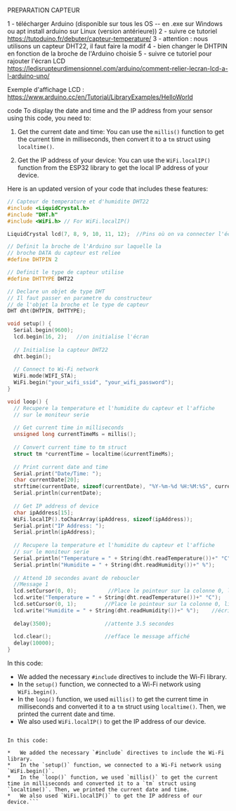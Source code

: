 PREPARATION CAPTEUR

1 - télécharger Arduino (disponible sur tous les OS -- en .exe sur Windows ou apt install arduino sur Linux (version antérieure))
2 - suivre ce tutoriel https://tutoduino.fr/debuter/capteur-temperature/
3 - attention : nous utilisons un capteur DHT22, il faut faire la modif
4 - bien changer le DHTPIN en fonction de la broche de l'Arduino choisie
5 - suivre ce tutoriel pour rajouter l'écran LCD https://ledisrupteurdimensionnel.com/arduino/comment-relier-lecran-lcd-a-l-arduino-uno/

Exemple d'affichage LCD : https://www.arduino.cc/en/Tutorial/LibraryExamples/HelloWorld

code
 To display the date and time and the IP address from your sensor using this code, you need to:

1.  Get the current date and time: You can use the `millis()` function to get the current time in milliseconds, then convert it to a `tm` struct using `localtime()`.

2.  Get the IP address of your device: You can use the `WiFi.localIP()` function from the ESP32 library to get the local IP address of your device.

Here is an updated version of your code that includes these features:

```cpp
// Capteur de temperature et d'humidite DHT22
#include <LiquidCrystal.h>
#include "DHT.h"
#include <WiFi.h> // For WiFi.localIP()

LiquidCrystal lcd(7, 8, 9, 10, 11, 12);  //Pins où on va connecter l'écran (RS, E, D4, D5, D6, D7)

// Definit la broche de l'Arduino sur laquelle la
// broche DATA du capteur est reliee
#define DHTPIN 2

// Definit le type de capteur utilise
#define DHTTYPE DHT22

// Declare un objet de type DHT
// Il faut passer en parametre du constructeur
// de l'objet la broche et le type de capteur
DHT dht(DHTPIN, DHTTYPE);

void setup() {
  Serial.begin(9600);
  lcd.begin(16, 2);   //on initialise l'écran
  
  // Initialise la capteur DHT22
  dht.begin();
  
  // Connect to Wi-Fi network
  WiFi.mode(WIFI_STA);
  WiFi.begin("your_wifi_ssid", "your_wifi_password");
}

void loop() {
  // Recupere la temperature et l'humidite du capteur et l'affiche
  // sur le moniteur serie
  
  // Get current time in milliseconds
  unsigned long currentTimeMs = millis();
  
  // Convert current time to tm struct
  struct tm *currentTime = localtime(&currentTimeMs);
  
  // Print current date and time
  Serial.print("Date/Time: ");
  char currentDate[20];
  strftime(currentDate, sizeof(currentDate), "%Y-%m-%d %H:%M:%S", currentTime);
  Serial.println(currentDate);
  
  // Get IP address of device
  char ipAddress[15];
  WiFi.localIP().toCharArray(ipAddress, sizeof(ipAddress));
  Serial.print("IP Address: ");
  Serial.println(ipAddress);
  
  // Recupere la temperature et l'humidite du capteur et l'affiche
  // sur le moniteur serie
  Serial.println("Temperature = " + String(dht.readTemperature())+" °C");
  Serial.println("Humidite = " + String(dht.readHumidity())+" %");
  
  // Attend 10 secondes avant de reboucler
  //Message 1
  lcd.setCursor(0, 0);          //Place le pointeur sur la colonne 0, ligne 0
  lcd.write("Temperature = " + String(dht.readTemperature())+" °C");      //écrit le message
  lcd.setCursor(0, 1);         //Place le pointeur sur la colonne 0, ligne 1
  lcd.write("Humidite = " + String(dht.readHumidity())+" %");    //écrit le message
  
  delay(3500);                 //attente 3.5 secondes
  
  lcd.clear();                 //efface le message affiché
  delay(10000);
}
```

In this code:

*   We added the necessary `#include` directives to include the Wi-Fi library.
*   In the `setup()` function, we connected to a Wi-Fi network using `WiFi.begin()`.
*   In the `loop()` function, we used `millis()` to get the current time in milliseconds and converted it to a `tm` struct using `localtime()`. Then, we printed the current date and time.
*   We also used `WiFi.localIP()` to get the IP address of our device.
```

In this code:

*   We added the necessary `#include` directives to include the Wi-Fi library.
*   In the `setup()` function, we connected to a Wi-Fi network using `WiFi.begin()`.
*   In the `loop()` function, we used `millis()` to get the current time in milliseconds and converted it to a `tm` struct using `localtime()`. Then, we printed the current date and time.
*   We also used `WiFi.localIP()` to get the IP address of our device.```


